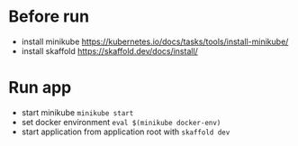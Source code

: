 # Before run

* install minikube https://kubernetes.io/docs/tasks/tools/install-minikube/
* install skaffold https://skaffold.dev/docs/install/

# Run app

* start minikube `minikube start`
* set docker environment `eval $(minikube docker-env)`
* start application from application root with `skaffold dev`